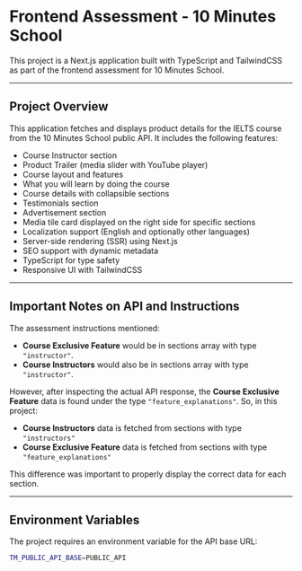 # Frontend Assessment - 10 Minutes School

This project is a Next.js application built with TypeScript and TailwindCSS as part of the frontend assessment for 10 Minutes School.

---

## Project Overview

This application fetches and displays product details for the IELTS course from the 10 Minutes School public API. It includes the following features:

- Course Instructor section  
- Product Trailer (media slider with YouTube player)  
- Course layout and features  
- What you will learn by doing the course  
- Course details with collapsible sections  
- Testimonials section  
- Advertisement section  
- Media tile card displayed on the right side for specific sections  
- Localization support (English and optionally other languages)  
- Server-side rendering (SSR) using Next.js  
- SEO support with dynamic metadata  
- TypeScript for type safety  
- Responsive UI with TailwindCSS  

---

## Important Notes on API and Instructions

The assessment instructions mentioned:

- **Course Exclusive Feature** would be in sections array with type `"instructor"`.  
- **Course Instructors** would also be in sections array with type `"instructor"`.  

However, after inspecting the actual API response, the **Course Exclusive Feature** data is found under the type `"feature_explanations"`. So, in this project:

- **Course Instructors** data is fetched from sections with type `"instructors"`  
- **Course Exclusive Feature** data is fetched from sections with type `"feature_explanations"`  

This difference was important to properly display the correct data for each section.

---

## Environment Variables

The project requires an environment variable for the API base URL:

```bash
TM_PUBLIC_API_BASE=PUBLIC_API

